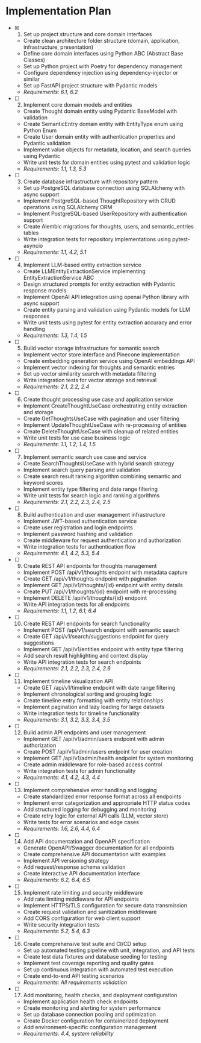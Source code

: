 # Implementation Plan

- [x] 1. Set up project structure and core domain interfaces
  - Create clean architecture folder structure (domain, application, infrastructure, presentation)
  - Define core domain interfaces using Python ABC (Abstract Base Classes)
  - Set up Python project with Poetry for dependency management
  - Configure dependency injection using dependency-injector or similar
  - Set up FastAPI project structure with Pydantic models
  - _Requirements: 6.1, 6.2_

- [ ] 2. Implement core domain models and entities
  - Create Thought domain entity using Pydantic BaseModel with validation
  - Create SemanticEntry domain entity with EntityType enum using Python Enum
  - Create User domain entity with authentication properties and Pydantic validation
  - Implement value objects for metadata, location, and search queries using Pydantic
  - Write unit tests for domain entities using pytest and validation logic
  - _Requirements: 1.1, 1.3, 5.3_

- [ ] 3. Create database infrastructure with repository pattern
  - Set up PostgreSQL database connection using SQLAlchemy with async support
  - Implement PostgreSQL-based ThoughtRepository with CRUD operations using SQLAlchemy ORM
  - Implement PostgreSQL-based UserRepository with authentication support
  - Create Alembic migrations for thoughts, users, and semantic_entries tables
  - Write integration tests for repository implementations using pytest-asyncio
  - _Requirements: 1.1, 4.2, 5.1_

- [ ] 4. Implement LLM-based entity extraction service
  - Create LLMEntityExtractionService implementing EntityExtractionService ABC
  - Design structured prompts for entity extraction with Pydantic response models
  - Implement OpenAI API integration using openai Python library with async support
  - Create entity parsing and validation using Pydantic models for LLM responses
  - Write unit tests using pytest for entity extraction accuracy and error handling
  - _Requirements: 1.3, 1.4, 1.5_

- [ ] 5. Build vector storage infrastructure for semantic search
  - Implement vector store interface and Pinecone implementation
  - Create embedding generation service using OpenAI embeddings API
  - Implement vector indexing for thoughts and semantic entries
  - Set up vector similarity search with metadata filtering
  - Write integration tests for vector storage and retrieval
  - _Requirements: 2.1, 2.2, 2.4_

- [ ] 6. Create thought processing use case and application service
  - Implement CreateThoughtUseCase orchestrating entity extraction and storage
  - Create GetThoughtsUseCase with pagination and user filtering
  - Implement UpdateThoughtUseCase with re-processing of entities
  - Create DeleteThoughtUseCase with cleanup of related entities
  - Write unit tests for use case business logic
  - _Requirements: 1.1, 1.2, 1.4, 1.5_

- [ ] 7. Implement semantic search use case and service
  - Create SearchThoughtsUseCase with hybrid search strategy
  - Implement search query parsing and validation
  - Create search result ranking algorithm combining semantic and keyword scores
  - Implement entity type filtering and date range filtering
  - Write unit tests for search logic and ranking algorithms
  - _Requirements: 2.1, 2.2, 2.3, 2.4, 2.5_

- [ ] 8. Build authentication and user management infrastructure
  - Implement JWT-based authentication service
  - Create user registration and login endpoints
  - Implement password hashing and validation
  - Create middleware for request authentication and authorization
  - Write integration tests for authentication flow
  - _Requirements: 4.1, 4.2, 5.3, 5.4_

- [ ] 9. Create REST API endpoints for thoughts management
  - Implement POST /api/v1/thoughts endpoint with metadata capture
  - Create GET /api/v1/thoughts endpoint with pagination
  - Implement GET /api/v1/thoughts/{id} endpoint with entity details
  - Create PUT /api/v1/thoughts/{id} endpoint with re-processing
  - Implement DELETE /api/v1/thoughts/{id} endpoint
  - Write API integration tests for all endpoints
  - _Requirements: 1.1, 1.2, 6.1, 6.4_

- [ ] 10. Create REST API endpoints for search functionality
  - Implement POST /api/v1/search endpoint with semantic search
  - Create GET /api/v1/search/suggestions endpoint for query suggestions
  - Implement GET /api/v1/entities endpoint with entity type filtering
  - Add search result highlighting and context display
  - Write API integration tests for search endpoints
  - _Requirements: 2.1, 2.2, 2.3, 2.4, 2.6_

- [ ] 11. Implement timeline visualization API
  - Create GET /api/v1/timeline endpoint with date range filtering
  - Implement chronological sorting and grouping logic
  - Create timeline entry formatting with entity relationships
  - Implement pagination and lazy loading for large datasets
  - Write integration tests for timeline functionality
  - _Requirements: 3.1, 3.2, 3.3, 3.4, 3.5_

- [ ] 12. Build admin API endpoints and user management
  - Implement GET /api/v1/admin/users endpoint with admin authorization
  - Create POST /api/v1/admin/users endpoint for user creation
  - Implement GET /api/v1/admin/health endpoint for system monitoring
  - Create admin middleware for role-based access control
  - Write integration tests for admin functionality
  - _Requirements: 4.1, 4.2, 4.3, 4.4_

- [ ] 13. Implement comprehensive error handling and logging
  - Create standardized error response format across all endpoints
  - Implement error categorization and appropriate HTTP status codes
  - Add structured logging for debugging and monitoring
  - Create retry logic for external API calls (LLM, vector store)
  - Write tests for error scenarios and edge cases
  - _Requirements: 1.6, 2.6, 4.4, 6.4_

- [ ] 14. Add API documentation and OpenAPI specification
  - Generate OpenAPI/Swagger documentation for all endpoints
  - Create comprehensive API documentation with examples
  - Implement API versioning strategy
  - Add request/response schema validation
  - Create interactive API documentation interface
  - _Requirements: 6.2, 6.4, 6.5_

- [ ] 15. Implement rate limiting and security middleware
  - Add rate limiting middleware for API endpoints
  - Implement HTTPS/TLS configuration for secure data transmission
  - Create request validation and sanitization middleware
  - Add CORS configuration for web client support
  - Write security integration tests
  - _Requirements: 5.2, 5.4, 6.3_

- [ ] 16. Create comprehensive test suite and CI/CD setup
  - Set up automated testing pipeline with unit, integration, and API tests
  - Create test data fixtures and database seeding for testing
  - Implement test coverage reporting and quality gates
  - Set up continuous integration with automated test execution
  - Create end-to-end API testing scenarios
  - _Requirements: All requirements validation_

- [ ] 17. Add monitoring, health checks, and deployment configuration
  - Implement application health check endpoints
  - Create monitoring and alerting for system performance
  - Set up database connection pooling and optimization
  - Create Docker configuration for containerized deployment
  - Add environment-specific configuration management
  - _Requirements: 4.4, system reliability_